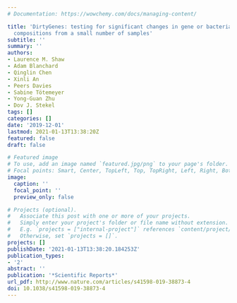 ```yaml
---
# Documentation: https://wowchemy.com/docs/managing-content/

title: 'DirtyGenes: testing for significant changes in gene or bacterial population
  compositions from a small number of samples'
subtitle: ''
summary: ''
authors:
- Laurence M. Shaw
- Adam Blanchard
- Qinglin Chen
- Xinli An
- Peers Davies
- Sabine Tötemeyer
- Yong-Guan Zhu
- Dov J. Stekel
tags: []
categories: []
date: '2019-12-01'
lastmod: 2021-01-13T13:38:20Z
featured: false
draft: false

# Featured image
# To use, add an image named `featured.jpg/png` to your page's folder.
# Focal points: Smart, Center, TopLeft, Top, TopRight, Left, Right, BottomLeft, Bottom, BottomRight.
image:
  caption: ''
  focal_point: ''
  preview_only: false

# Projects (optional).
#   Associate this post with one or more of your projects.
#   Simply enter your project's folder or file name without extension.
#   E.g. `projects = ["internal-project"]` references `content/project/deep-learning/index.md`.
#   Otherwise, set `projects = []`.
projects: []
publishDate: '2021-01-13T13:38:20.184253Z'
publication_types:
- '2'
abstract: ''
publication: '*Scientific Reports*'
url_pdf: http://www.nature.com/articles/s41598-019-38873-4
doi: 10.1038/s41598-019-38873-4
---
```

